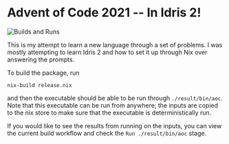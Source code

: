 Advent of Code 2021 -- In Idris 2!
==================================

![Builds and Runs](https://github.com/ryanorendorff/aoc2021/workflows/Builds%20and%20Runs/badge.svg)

This is my attempt to learn a new language through a set of problems. I was
mostly attempting to learn Idris 2 and how to set it up through Nix over
answering the prompts.

To build the package, run

```
nix-build release.nix
```

and then the executable should be able to be run through `./result/bin/aoc`.
Note that this executable can be run from anywhere; the inputs are copied to the
nix store to make sure that the executable is deterministically run.

If you would like to see the results from running on the inputs, you can view
the current build workflow and check the `Run ./result/bin/aoc` stage.
